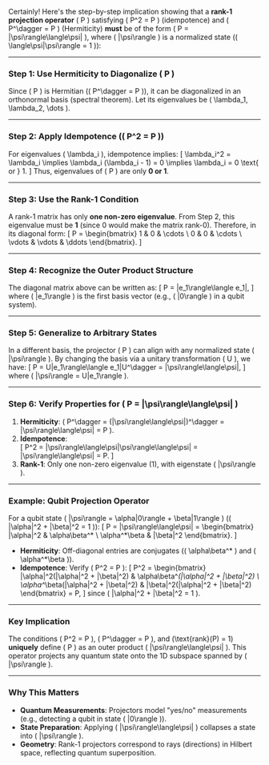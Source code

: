 Certainly! Here's the step-by-step implication showing that a **rank-1 projection operator** \( P \) satisfying \( P^2 = P \) (idempotence) and \( P^\dagger = P \) (Hermiticity) **must** be of the form \( P = |\psi\rangle\langle\psi| \), where \( |\psi\rangle \) is a normalized state (\( \langle\psi|\psi\rangle = 1 \)):

---

### **Step 1: Use Hermiticity to Diagonalize \( P \)**
Since \( P \) is Hermitian (\( P^\dagger = P \)), it can be diagonalized in an orthonormal basis (spectral theorem). Let its eigenvalues be \( \lambda_1, \lambda_2, \dots \).

---

### **Step 2: Apply Idempotence (\( P^2 = P \))**
For eigenvalues \( \lambda_i \), idempotence implies:
\[
\lambda_i^2 = \lambda_i \implies \lambda_i (\lambda_i - 1) = 0 \implies \lambda_i = 0 \text{ or } 1.
\]
Thus, eigenvalues of \( P \) are only **0 or 1**.

---

### **Step 3: Use the Rank-1 Condition**
A rank-1 matrix has only **one non-zero eigenvalue**. From Step 2, this eigenvalue must be **1** (since 0 would make the matrix rank-0). Therefore, in its diagonal form:
\[
P = \begin{bmatrix} 
1 & 0 & \cdots \\ 
0 & 0 & \cdots \\ 
\vdots & \vdots & \ddots 
\end{bmatrix}.
\]

---

### **Step 4: Recognize the Outer Product Structure**
The diagonal matrix above can be written as:
\[
P = |e_1\rangle\langle e_1|,
\]
where \( |e_1\rangle \) is the first basis vector (e.g., \( |0\rangle \) in a qubit system).

---

### **Step 5: Generalize to Arbitrary States**
In a different basis, the projector \( P \) can align with any normalized state \( |\psi\rangle \). By changing the basis via a unitary transformation \( U \), we have:
\[
P = U|e_1\rangle\langle e_1|U^\dagger = |\psi\rangle\langle\psi|,
\]
where \( |\psi\rangle = U|e_1\rangle \).

---

### **Step 6: Verify Properties for \( P = |\psi\rangle\langle\psi| \)**
1. **Hermiticity**: \( P^\dagger = (|\psi\rangle\langle\psi|)^\dagger = |\psi\rangle\langle\psi| = P \).
2. **Idempotence**:  
   \[
   P^2 = |\psi\rangle\langle\psi|\psi\rangle\langle\psi| = |\psi\rangle\langle\psi| = P.
   \]
3. **Rank-1**: Only one non-zero eigenvalue (1), with eigenstate \( |\psi\rangle \).

---

### **Example: Qubit Projection Operator**
For a qubit state \( |\psi\rangle = \alpha|0\rangle + \beta|1\rangle \) (\( |\alpha|^2 + |\beta|^2 = 1 \)):
\[
P = |\psi\rangle\langle\psi| = \begin{bmatrix} 
|\alpha|^2 & \alpha\beta^* \\ 
\alpha^*\beta & |\beta|^2 
\end{bmatrix}.
\]
- **Hermiticity**: Off-diagonal entries are conjugates (\( \alpha\beta^* \) and \( \alpha^*\beta \)).
- **Idempotence**: Verify \( P^2 = P \):
  \[
  P^2 = \begin{bmatrix} 
  |\alpha|^2(|\alpha|^2 + |\beta|^2) & \alpha\beta^*(|\alpha|^2 + |\beta|^2) \\ 
  \alpha^*\beta(|\alpha|^2 + |\beta|^2) & |\beta|^2(|\alpha|^2 + |\beta|^2) 
  \end{bmatrix} = P,
  \]
  since \( |\alpha|^2 + |\beta|^2 = 1 \).

---

### **Key Implication**
The conditions \( P^2 = P \), \( P^\dagger = P \), and \(\text{rank}(P) = 1\) **uniquely** define \( P \) as an outer product \( |\psi\rangle\langle\psi| \). This operator projects any quantum state onto the 1D subspace spanned by \( |\psi\rangle \).

---

### **Why This Matters**
- **Quantum Measurements**: Projectors model "yes/no" measurements (e.g., detecting a qubit in state \( |0\rangle \)).
- **State Preparation**: Applying \( |\psi\rangle\langle\psi| \) collapses a state into \( |\psi\rangle \).
- **Geometry**: Rank-1 projectors correspond to rays (directions) in Hilbert space, reflecting quantum superposition.
